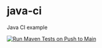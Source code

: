 # java-ci

Java CI example

[![Run Maven Tests on Push to Main](https://github.com/alexal29/java-ci/actions/workflows/run-maven-tests-on-push.yaml/badge.svg)](https://github.com/alexal29/java-ci/actions/workflows/run-maven-tests-on-push.yaml)

